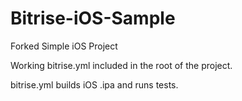 # Bitrise-iOS-Sample

Forked Simple iOS Project 

Working bitrise.yml included in the root of the project.


bitrise.yml builds iOS .ipa and runs tests.
